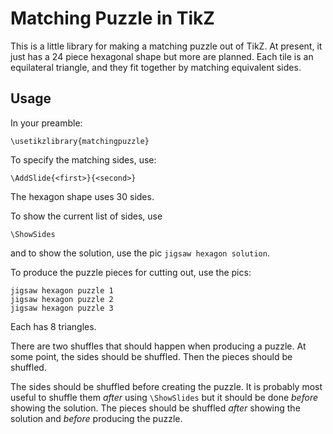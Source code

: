 # Matching Puzzle in TikZ

This is a little library for making a matching puzzle out of TikZ.  At
present, it just has a 24 piece hexagonal shape but more are planned.  Each
tile is an equilateral triangle, and they fit together by matching
equivalent sides.

## Usage

In your preamble:

~~~
\usetikzlibrary{matchingpuzzle}
~~~

To specify the matching sides, use:

~~~
\AddSlide{<first>}{<second>}
~~~

The hexagon shape uses 30 sides.

To show the current list of sides, use

~~~
\ShowSides
~~~

and to show the solution, use the pic `jigsaw hexagon solution`.

To produce the puzzle pieces for cutting out, use the pics:

~~~
jigsaw hexagon puzzle 1
jigsaw hexagon puzzle 2
jigsaw hexagon puzzle 3
~~~

Each has 8 triangles.

There are two shuffles that should happen when producing a puzzle.  At
some point, the sides should be shuffled.  Then the pieces should be
shuffled.

The sides should be shuffled before creating the puzzle.  It is
probably most useful to shuffle them *after* using `\ShowSlides` but
it should be done *before* showing the solution.
The pieces should be shuffled *after* showing the solution and
*before* producing the puzzle.

